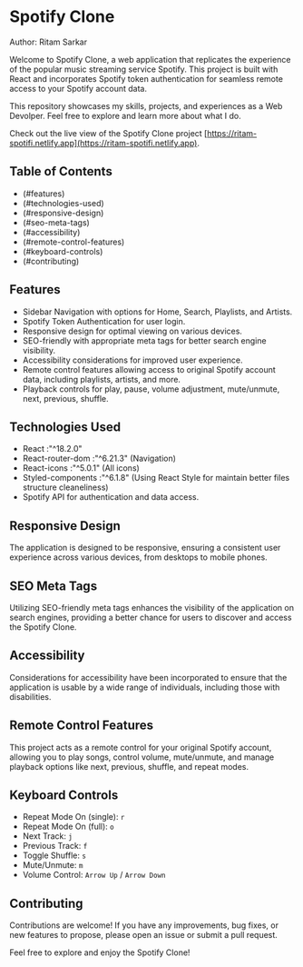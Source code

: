 # Spotify Clone
Author: Ritam Sarkar

 Welcome to Spotify Clone, a web application that replicates the experience of the popular music streaming service Spotify. This project is built with React and incorporates Spotify token authentication for seamless remote access to your Spotify account data.

This repository showcases my skills, projects, and experiences as a Web Devolper. Feel free to explore and learn more about what I do.

Check out the live view of the Spotify Clone project [https://ritam-spotifi.netlify.app](https://ritam-spotifi.netlify.app).

## Table of Contents

- (#features)
- (#technologies-used)
- (#responsive-design)
- (#seo-meta-tags)
- (#accessibility)
- (#remote-control-features)
- (#keyboard-controls)
- (#contributing)
 
## Features

- Sidebar Navigation with options for Home, Search, Playlists, and Artists.
- Spotify Token Authentication for user login.
- Responsive design for optimal viewing on various devices.
- SEO-friendly with appropriate meta tags for better search engine visibility.
- Accessibility considerations for improved user experience.
- Remote control features allowing access to original Spotify account data, including playlists, artists, and more.
- Playback controls for play, pause, volume adjustment, mute/unmute, next, previous, shuffle.
 
## Technologies Used

- React             :"^18.2.0" 
- React-router-dom  :"^6.21.3" (Navigation)
- React-icons       :"^5.0.1" (All icons)
- Styled-components :"^6.1.8" (Using React Style for maintain better files structure cleaneliness)
- Spotify API for authentication and data access.
 
 
## Responsive Design

The application is designed to be responsive, ensuring a consistent user experience across various devices, from desktops to mobile phones.

## SEO Meta Tags

Utilizing SEO-friendly meta tags enhances the visibility of the application on search engines, providing a better chance for users to discover and access the Spotify Clone.

## Accessibility

Considerations for accessibility have been incorporated to ensure that the application is usable by a wide range of individuals, including those with disabilities.

## Remote Control Features

This project acts as a remote control for your original Spotify account, allowing you to play songs, control volume, mute/unmute, and manage playback options like next, previous, shuffle, and repeat modes.


## Keyboard Controls

- Repeat Mode On (single): `r`
- Repeat Mode On (full): `o`
- Next Track: `j`
- Previous Track: `f`
- Toggle Shuffle: `s`
- Mute/Unmute: `m`
- Volume Control: `Arrow Up` / `Arrow Down`

## Contributing

Contributions are welcome! If you have any improvements, bug fixes, or new features to propose, please open an issue or submit a pull request.

 
Feel free to explore and enjoy the Spotify Clone!
